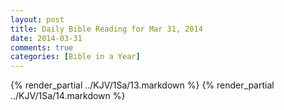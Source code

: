 ```yaml
---
layout: post
title: Daily Bible Reading for Mar 31, 2014
date: 2014-03-31
comments: true
categories: [Bible in a Year]
---
```

{% render_partial ../KJV/1Sa/13.markdown %}
{% render_partial ../KJV/1Sa/14.markdown %}
